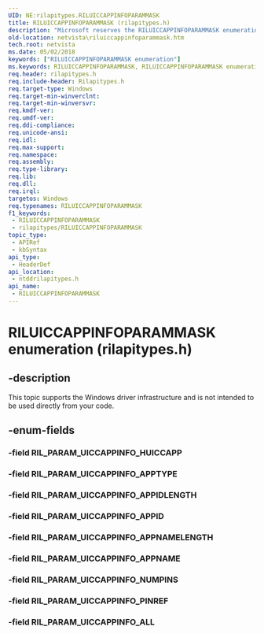 ```yaml
---
UID: NE:rilapitypes.RILUICCAPPINFOPARAMMASK
title: RILUICCAPPINFOPARAMMASK (rilapitypes.h)
description: "Microsoft reserves the RILUICCAPPINFOPARAMMASK enumeration for internal use only. Don't use this enumeration in your code."
old-location: netvista\riluiccappinfoparammask.htm
tech.root: netvista
ms.date: 05/02/2018
keywords: ["RILUICCAPPINFOPARAMMASK enumeration"]
ms.keywords: RILUICCAPPINFOPARAMMASK, RILUICCAPPINFOPARAMMASK enumeration [Network Drivers Starting with Windows Vista], RIL_PARAM_UICCAPPINFO_ALL, RIL_PARAM_UICCAPPINFO_APPID, RIL_PARAM_UICCAPPINFO_APPIDLENGTH, RIL_PARAM_UICCAPPINFO_APPNAME, RIL_PARAM_UICCAPPINFO_APPNAMELENGTH, RIL_PARAM_UICCAPPINFO_APPTYPE, RIL_PARAM_UICCAPPINFO_NUMPINS, RIL_PARAM_UICCAPPINFO_PINREF, netvista.riluiccappinfoparammask, ntddrilapitypes/RILUICCAPPINFOPARAMMASK, ntddrilapitypes/RIL_PARAM_UICCAPPINFO_ALL, ntddrilapitypes/RIL_PARAM_UICCAPPINFO_APPID, ntddrilapitypes/RIL_PARAM_UICCAPPINFO_APPIDLENGTH, ntddrilapitypes/RIL_PARAM_UICCAPPINFO_APPNAME, ntddrilapitypes/RIL_PARAM_UICCAPPINFO_APPNAMELENGTH, ntddrilapitypes/RIL_PARAM_UICCAPPINFO_APPTYPE, ntddrilapitypes/RIL_PARAM_UICCAPPINFO_NUMPINS, ntddrilapitypes/RIL_PARAM_UICCAPPINFO_PINREF
req.header: rilapitypes.h
req.include-header: Rilapitypes.h
req.target-type: Windows
req.target-min-winverclnt: 
req.target-min-winversvr: 
req.kmdf-ver: 
req.umdf-ver: 
req.ddi-compliance: 
req.unicode-ansi: 
req.idl: 
req.max-support: 
req.namespace: 
req.assembly: 
req.type-library: 
req.lib: 
req.dll: 
req.irql: 
targetos: Windows
req.typenames: RILUICCAPPINFOPARAMMASK
f1_keywords:
 - RILUICCAPPINFOPARAMMASK
 - rilapitypes/RILUICCAPPINFOPARAMMASK
topic_type:
 - APIRef
 - kbSyntax
api_type:
 - HeaderDef
api_location:
 - ntddrilapitypes.h
api_name:
 - RILUICCAPPINFOPARAMMASK
---
```


# RILUICCAPPINFOPARAMMASK enumeration (rilapitypes.h)


## -description

This topic supports the Windows driver infrastructure and is not intended to be used directly from your code.

## -enum-fields

### -field RIL_PARAM_UICCAPPINFO_HUICCAPP

### -field RIL_PARAM_UICCAPPINFO_APPTYPE

### -field RIL_PARAM_UICCAPPINFO_APPIDLENGTH

### -field RIL_PARAM_UICCAPPINFO_APPID

### -field RIL_PARAM_UICCAPPINFO_APPNAMELENGTH

### -field RIL_PARAM_UICCAPPINFO_APPNAME

### -field RIL_PARAM_UICCAPPINFO_NUMPINS

### -field RIL_PARAM_UICCAPPINFO_PINREF

### -field RIL_PARAM_UICCAPPINFO_ALL

